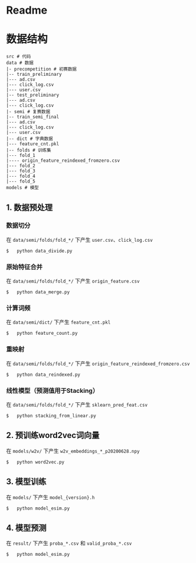 # Readme

# 数据结构

```
src # 代码
data # 数据
|- precompetition # 初赛数据
|-- train_preliminary
|--- ad.csv
|--- click_log.csv
|--- user.csv
|-- test_preliminary
|--- ad.csv
|--- click_log.csv
|- semi # 复赛数据
|-- train_semi_final
|--- ad.csv
|--- click_log.csv
|--- user.csv
|-- dict # 字典数据
|--- feature_cnt.pkl
|-- folds # 训练集
|--- fold_1
|---- origin_feature_reindexed_fromzero.csv
|--- fold_2
|--- fold_3
|--- fold_4
|--- fold_5
models # 模型
``` 

## 1. 数据预处理

### 数据切分
在 `data/semi/folds/fold_*/` 下产生 `user.csv`、`click_log.csv`
```shell
$   python data_divide.py
```

### 原始特征合并
在 `data/semi/folds/fold_*/` 下产生 `origin_feature.csv`
```shell
$   python data_merge.py
```

### 计算词频
在 `data/semi/dict/` 下产生 `feature_cnt.pkl`
```shell
$   python feature_count.py
```

### 重映射
在 `data/semi/folds/fold_*/` 下产生 `origin_feature_reindexed_fromzero.csv`
```shell
$   python data_reindexed.py
```

### 线性模型（预测值用于Stacking）
在 `data/semi/folds/fold_*/` 下产生 `sklearn_pred_feat.csv`
```shell
$   python stacking_from_linear.py
```

## 2. 预训练word2vec词向量
在 `models/w2v/` 下产生 `w2v_embeddings_*_p20200628.npy`
```shell
$   python word2vec.py
```

## 3. 模型训练
在 `models/` 下产生 `model_{version}.h`
```shell
$   python model_esim.py
```

## 4. 模型预测
在 `result/` 下产生 `proba_*.csv` 和 `valid_proba_*.csv`
```shell
$   python model_esim.py
```
